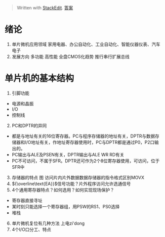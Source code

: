 > Written with [StackEdit](https://stackedit.io/).
> [答案](https://wenku.baidu.com/view/d2657490876fb84ae45c3b3567ec102de2bddfc9.html)
# 绪论
1. 单片微机应用领域
家用电器、办公自动化、工业自动化、智能仪器仪表、汽车电子
2. 发展方向
多功能 高性能 全盘CMOS化趋势 推行串行扩展总线
# 单片机的基本结构
1. 引脚功能
- 电源和晶振
- I/O
- 控制线
2. PC和DPTR的异同
- 都是与地址有关的16位寄存器。PC与程序存储器的地址有关，DPTR与数据存储器和I/O地址有关，作地址寄存器使用时，PC与DPTR都是通过P0，P2口输出的。
- PC输出与ALE及PSEN有关，DPTR输出与ALE WR RD有关
- PC不可访问，不属于SFR。DPTR还可作为2个8位寄存器使用，可访问，位于SFR中
3. 存储器的特点 图
访问片内片外数据数据存储器的指令格式区别MOVX
4. ${\overline\text{EA}}$信号功能？片外程序访问允许选通信号
5. 4个通用寄存器特点？如何选用？如何实现现场保护？
- 寄存器直接寻址
- 某时刻只能选择一个寄存器组，用PSW的RS1、PS0选择
- 堆栈
6. 单片微机复位有几种方法
上电zi'dong
7. 4个I/O口分工、特点
<!--stackedit_data:
eyJoaXN0b3J5IjpbMjY2NTEwODYyLDE3MTg4NzYyNTUsLTUwMT
A4MTExLC0xMjgyODk4MzM5LDkzNzE5NzMzNywtNTY2NjQwMjAs
LTQ3NTUxMzY0NywxNDA5MzY5MTMwLC00OTc4MjE5MzAsNjE2MT
IxODI1LDE4NDQyOTM4OTgsLTYxODMzNjEyLC03ODg4MTkyNjgs
MjAzNjg4OTk4MCwtMTMzNjcwMDM4MywxNjU1NTc4ODE4LDE4Mj
k2ODYwNDcsLTU0NDQxNTgxNywxODA4ODU5NDI0LDczMDk5ODEx
Nl19
-->